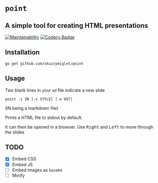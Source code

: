 # `point`
## A simple tool for creating HTML presentations

[![Maintainability](https://api.codeclimate.com/v1/badges/1cede0dc4f659ebb2c3c/maintainability)](https://codeclimate.com/github/skuzzymiglet/point/maintainability)
[![Codacy Badge](https://api.codacy.com/project/badge/Grade/b238e72b91fb42c2986eee097bc06947)](https://www.codacy.com/manual/skuzzymiglet/point?utm_source=github.com&amp;utm_medium=referral&amp;utm_content=skuzzymiglet/point&amp;utm_campaign=Badge_Grade)

## Installation

`go get github.com/skuzzymiglet/point`

##  Usage

Two blank lines in your `md` file indicate a new slide

`point -i IN [-s STYLE] [-o OUT]`

(IN being a markdown file)

Prints a HTML file to stdout by default.

It can then be opened in a browser. Use <kbd>Right</kbd> and <kbd>Left</kbd> to move through the slides

## TODO

- [X] Embed CSS
- [X] Embed JS
- [ ] Embed images as `base64`
- [ ] Minify
